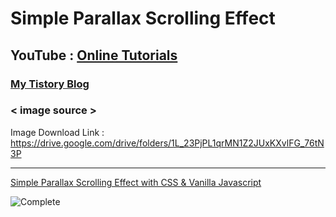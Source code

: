 # Simple Parallax Scrolling Effect

## YouTube : [Online Tutorials](https://www.youtube.com/channel/UCbwXnUipZsLfUckBPsC7Jog)

### [My Tistory Blog]()

### < image source >

Image Download Link : https://drive.google.com/drive/folders/1L_23PjPL1qrMN1Z2JUxKXvlFG_76tN3P

---

[Simple Parallax Scrolling Effect with CSS & Vanilla Javascript](https://www.youtube.com/watch?v=TawH-AqHTXc)

![Complete](https://user-images.githubusercontent.com/51290739/116511974-41914400-a902-11eb-9593-2b58f92d9732.gif)
